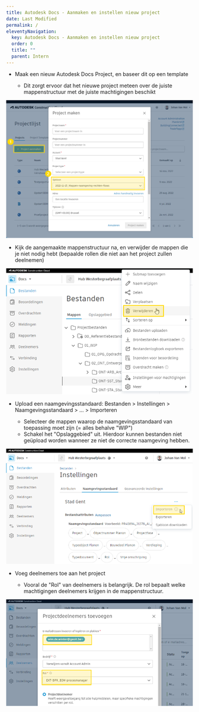 ```yaml
---
title: Autodesk Docs - Aanmaken en instellen nieuw project
date: Last Modified
permalink: /
eleventyNavigation:
  key: Autodesk Docs - Aanmaken en instellen nieuw project
  order: 0
  title: ""
  parent: Intern
---
```

* Maak een nieuw Autodesk Docs Project, en baseer dit op een template

  * Dit zorgt ervoor dat het nieuwe project meteen over de juiste mappenstructuur met de juiste machtigingen beschikt

![project-sjabloon](/content/images/project-sjabloon.png "project-sjabloon")

* Kijk de aangemaakte mappenstructuur na, en verwijder de mappen die je niet nodig hebt (bepaalde rollen die niet aan het project zullen deelnemen)

![map-verwijderen](/content/images/map-verwijderen.png "map-verwijderen")

* Upload een naamgevingsstandaard: Bestanden > Instellingen > Naamgevingsstandaard > ... > Importeren

  * Selecteer de mappen waarop de naamgevingsstandaard van toepassing moet zijn (= alles behalve "WIP")
  * Schakel het "Opslaggebied" uit.  Hierdoor kunnen bestanden niet geüpload worden wanneer ze niet de correcte naamgeving hebben.

![import-naamgevingsstandaard](/content/images/import-naamgevingsstandaard.png "import-naamgevingsstandaard")

* Voeg deelnemers toe aan het project

  * Vooral de "Rol" van deelnemers is belangrijk.  De rol bepaalt welke machtigingen deelnemers krijgen in de mappenstructuur.

![projectdeelnemer-toevoegen](/content/images/projectdeelnemer-toevoegen.png "projectdeelnemer-toevoegen")